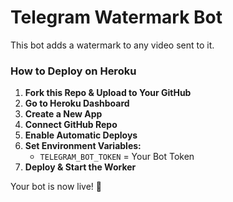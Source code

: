 # Telegram Watermark Bot

This bot adds a watermark to any video sent to it.

### How to Deploy on Heroku

1. **Fork this Repo & Upload to Your GitHub**
2. **Go to Heroku Dashboard**
3. **Create a New App**
4. **Connect GitHub Repo**
5. **Enable Automatic Deploys**
6. **Set Environment Variables:**
   - `TELEGRAM_BOT_TOKEN` = Your Bot Token
7. **Deploy & Start the Worker**

Your bot is now live! 🎉

